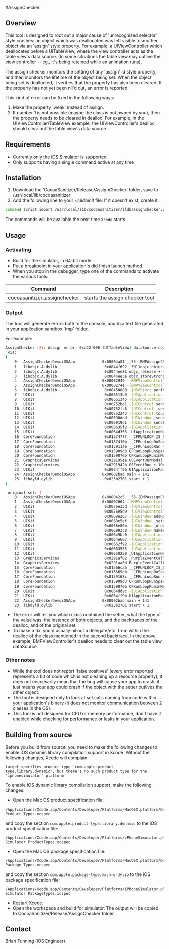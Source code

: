 #AssignChecker
## Overview
This tool is designed to root out a major cause of 'unrecognized selector' style crashes: an object which was deallocated was left visible to another object via an 'assign' style property.  For example, a UIViewController which deallocates before a UITableView, where the view controller acts as the table view's data source.  (In some situations the table view may outlive the view controller -- eg., it's being retained while an animation runs).

The assign checker monitors the setting of any 'assign' id style property, and then monitors the lifetime of the object being set.  When the object being set is deallocted, it verifies that the property has also been cleared.  If the property has not yet been nil'd out, an error is reported.

This kind of error can be fixed in the following ways:

1. Make the property 'weak' instead of assign.
2. If number 1 is not possible (maybe the class is not owned by you), then the property needs to be cleared in dealloc.  For example, in the UIViewController/TableView example, the UIViewController's dealloc should clear out the table view's data source.

## Requirements
* Currently only the iOS Simulator is supported
* Only supports having a single command active at any time

## Installation
1. Download the 'CocoaSanitizer/Release/AssignChecker' folder, save to /usr/local/lib/cocoasanitizer
2. Add the following line to your _~/.lldbinit_ file. If it doesn't exist, create it.

```bash
command script import /usr/local/lib/cocoasanitizer/lldbassignchecker.py
```

The commands will be available the next time `Xcode` starts.

## Usage
### Activating 
* Build for the simulator, in 64-bit mode
* Put a breakpoint in your application's did finish launch method.
* When you stop in the debugger, type one of the commands to activate the various tools:

|Command                           |Description|
|----------------------------------|-----------|
|cocoasanitizer_assignchecker      |starts the assign checker tool|

### Output
The tool will generate errors both to the console, and to a text file generated in your application sandbox 'tmp' folder.

For example:

```bash
AssignChecker [2]: Assign error: 0xd22f000 (UITableView) dataSource now points to a deallocated object 0x8e6a160 (BMPSampleTableViewDataSource)
 via: 
(
	0   AssignCheckerDemoiOSApp            0x00004a81 __55-[BMPAssignChecker p_monitorSetterOfProperty:ofClass:]_block_invoke_2 + 1265
	1   libobjc.A.dylib                     0x0044f692 _ZN11objc_object17sidetable_releaseEb + 268
	2   libobjc.A.dylib                     0x0044ee81 objc_release + 49
	3   libobjc.A.dylib                     0x0044ee3e objc_storeStrong + 39
	4   AssignCheckerDemoiOSApp            0x00002949 -[BMPViewController setDataSource:] + 57
	5   AssignCheckerDemoiOSApp            0x0000274e -[BMPViewController didTapTestButton:] + 94
	6   libobjc.A.dylib                     0x00450880 -[NSObject performSelector:withObject:withObject:] + 77
	7   UIKit                               0x006513b9 -[UIApplication sendAction:to:from:forEvent:] + 108
	8   UIKit                               0x00651345 -[UIApplication sendAction:toTarget:fromSender:forEvent:] + 61
	9   UIKit                               0x00752bd1 -[UIControl sendAction:to:forEvent:] + 66
	10  UIKit                               0x00752fc6 -[UIControl _sendActionsForEvents:withEvent:] + 577
	11  UIKit                               0x00752243 -[UIControl touchesEnded:withEvent:] + 641
	12  UIKit                               0x00690ddd -[UIWindow _sendTouchesForEvent:] + 852
	13  UIKit                               0x006919d1 -[UIWindow sendEvent:] + 1117
	14  UIKit                               0x006635f2 -[UIApplication sendEvent:] + 242
	15  UIKit                               0x0064d353 _UIApplicationHandleEventQueue + 11455
	16  CoreFoundation                      0x0157477f __CFRUNLOOP_IS_CALLING_OUT_TO_A_SOURCE0_PERFORM_FUNCTION__ + 15
	17  CoreFoundation                      0x0157410b __CFRunLoopDoSources0 + 235
	18  CoreFoundation                      0x015911ae __CFRunLoopRun + 910
	19  CoreFoundation                      0x015909d3 CFRunLoopRunSpecific + 467
	20  CoreFoundation                      0x015907eb CFRunLoopRunInMode + 123
	21  GraphicsServices                    0x029195ee GSEventRunModal + 192
	22  GraphicsServices                    0x0291942b GSEventRun + 104
	23  UIKit                               0x0064ff9b UIApplicationMain + 1225
	24  AssignCheckerDemoiOSApp            0x00002bad main + 141
	25  libdyld.dylib                       0x025b2701 start + 1
) 

 original set: (
	0   AssignCheckerDemoiOSApp            0x000042c5 __55-[BMPAssignChecker p_monitorSetterOfProperty:ofClass:]_block_invoke + 2117
	1   AssignCheckerDemoiOSApp            0x00002664 -[BMPViewController viewDidLoad] + 212
	2   UIKit                               0x0076e33d -[UIViewController loadViewIfRequired] + 696
	3   UIKit                               0x0076e5d9 -[UIViewController view] + 35
	4   UIKit                               0x0068e267 -[UIWindow addRootViewControllerViewIfPossible] + 66
	5   UIKit                               0x0068e5ef -[UIWindow _setHidden:forced:] + 312
	6   UIKit                               0x0068e86b -[UIWindow _orderFrontWithoutMakingKey] + 49
	7   UIKit                               0x006993c8 -[UIWindow makeKeyAndVisible] + 65
	8   UIKit                               0x00649bc0 -[UIApplication _callInitializationDelegatesForURL:payload:suspended:] + 2097
	9   UIKit                               0x0064e667 -[UIApplication _runWithURL:payload:launchOrientation:statusBarStyle:statusBarHidden:] + 824
	10  UIKit                               0x00662f92 -[UIApplication handleEvent:withNewEvent:] + 3517
	11  UIKit                               0x00663555 -[UIApplication sendEvent:] + 85
	12  UIKit                               0x00650250 _UIApplicationHandleEvent + 683
	13  GraphicsServices                    0x0291af02 _PurpleEventCallback + 776
	14  GraphicsServices                    0x0291aa0d PurpleEventCallback + 46
	15  CoreFoundation                      0x01566ca5 __CFRUNLOOP_IS_CALLING_OUT_TO_A_SOURCE1_PERFORM_FUNCTION__ + 53
	16  CoreFoundation                      0x015669db __CFRunLoopDoSource1 + 523
	17  CoreFoundation                      0x0159168c __CFRunLoopRun + 2156
	18  CoreFoundation                      0x015909d3 CFRunLoopRunSpecific + 467
	19  CoreFoundation                      0x015907eb CFRunLoopRunInMode + 123
	20  UIKit                               0x0064dd9c -[UIApplication _run] + 840
	21  UIKit                               0x0064ff9b UIApplicationMain + 1225
	22  AssignCheckerDemoiOSApp            0x00002bad main + 141
	23  libdyld.dylib                       0x025b2701 start + 1
```
 
* The error will tell you which class contained the setter, what the type of the value was, the instance of both objects, and the backtraces of the dealloc, and of the original set.
* To make a fix, you'd usually nil out a delegate/etc. from within the dealloc of the class mentioned in the second backtrace.  In the above example, BMPViewController's dealloc needs to clear out the table view dataSource.

### Other notes

* While the tool does not report 'false positives' (every error reported represents a bit of code which is not cleaning up a resource properly), it does not neccesarily mean that the bug will cause your app to crash, it just means your app could crash if the object with the setter outlives the other object.
* The tool is designed only to look at set calls coming from code within your application's binary (it does not monitor communication between 2 classes in the OS).
* This tool is not designed for CPU or memory performance, don't have it enabled while checking for performance or leaks in your application.

## Building from source
Before you build from source, you need to make the following changes to enable iOS dynamic library compilation support in Xcode. Without the following changes, Xcode will complain:
```
target specifies product type 'com.apple.product-type.library.dynamic', but there's no such product type for the 'iphonesimulator' platform
```
To enable iOS dynamic library compilation support, make the following changes:
* Open the Mac OS product specification file:

```
/Applications/Xcode.app/Contents/Developer/Platforms/MacOSX.platform/Developer/Library/Xcode/Specifications/MacOSX Product Types.xcspec
```
and copy the section ```com.apple.product-type.library.dynamic``` to the iOS product specification file:
```
/Applications/Xcode.app/Contents/Developer/Platforms/iPhoneSimulator.platform/Developer/Library/Xcode/Specifications/iPhone Simulator ProductTypes.xcspec
```

* Open the Mac OS package specification file:

```
/Applications/Xcode.app/Contents/Developer/Platforms/MacOSX.platform/Developer/Library/Xcode/Specifications/MacOSX Package Types.xcspec
```
and copy the section ```com.apple.package-type.mach-o-dylib``` to the iOS package specification file:
```
/Applications/Xcode.app/Contents/Developer/Platforms/iPhoneSimulator.platform/Developer/Library/Xcode/Specifications/iPhone Simulator PackageTypes.xcspec
```

* Restart Xcode.
* Open the workspace and build for simulator. The output will be copied to CocoaSanitizer/Release/AssignChecker folder

## Contact

Brian Tunning (iOS Engineer)<br />
